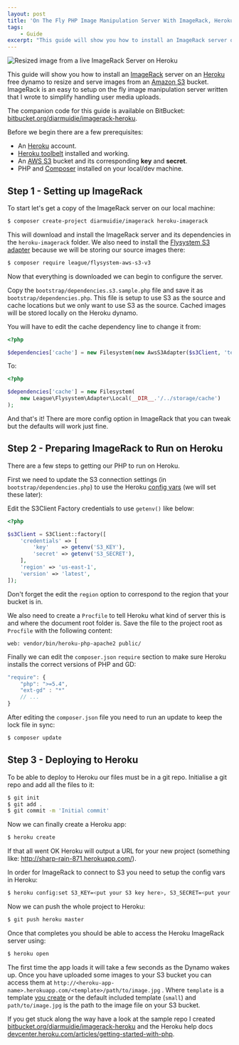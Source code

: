 ```yaml
---
layout: post
title: 'On The Fly PHP Image Manipulation Server With ImageRack, Heroku and S3'
tags:
    - Guide
excerpt: "This guide will show you how to install an ImageRack server on an free Heroku dynamo to resizing and serve images from an S3 bucket."
---
```

![Resized image from a live ImageRack Server on Heroku](http://imagerack.herokuapp.com/large/photo1.jpg)

This guide will show you how to install an [ImageRack](https://github.com/diarmuidie/ImageRack) server on an [Heroku](https://www.heroku.com/) free dynamo to resize and serve images from an [Amazon S3](https://aws.amazon.com/s3/) bucket. ImageRack is an easy to setup on the fly image manipulation server written that I wrote to simplify handling user media uploads.

The companion code for this guide is available on BitBucket: [bitbucket.org/diarmuidie/imagerack-heroku](https://bitbucket.org/diarmuidie/imagerack-heroku/).

Before we begin there are a few prerequisites:

- An [Heroku](https://www.heroku.com/) account.
- [Heroku toolbelt](https://toolbelt.heroku.com/) installed and working.
- An [AWS S3](https://aws.amazon.com/s3/) bucket and its corresponding **key** and **secret**.
- PHP and [Composer](https://getcomposer.org/) installed on your local/dev machine.

Step 1 - Setting up ImageRack
-----------------------------

To start let's get a copy of the ImageRack server on our local machine:

```bash
$ composer create-project diarmuidie/imagerack heroku-imagerack
```

This will download and install the ImageRack server and its dependencies in the `heroku-imagerack` folder. We also need to install the [Flysystem S3 adapter](http://flysystem.thephpleague.com/adapter/aws-s3-v3/) because we will be storing our source images there:

```bash
$ composer require league/flysystem-aws-s3-v3
```

Now that everything is downloaded we can begin to configure the server.

Copy the `bootstrap/dependencies.s3.sample.php` file and save it as `bootstrap/dependencies.php`. This file is setup to use S3 as the source and cache locations but we only want to use S3 as the source. Cached images will be stored locally on the Heroku dynamo.

You will have to edit the cache dependency line to change it from:

```PHP
<?php

$dependencies['cache'] = new Filesystem(new AwsS3Adapter($s3Client, 'test-image-rack-cache'));
```

To:

```PHP
<?php

$dependencies['cache'] = new Filesystem(
    new League\Flysystem\Adapter\Local(__DIR__.'/../storage/cache')
);
```

And that's it! There are more config option in ImageRack that you can tweak but the defaults will work just fine.


Step 2 - Preparing ImageRack to Run on Heroku
---------------------------------------------

There are a few steps to getting our PHP to run on Heroku.

First we need to update the S3 connection settings (in `bootstrap/dependencies.php`) to use the Heroku [config vars](https://devcenter.heroku.com/articles/getting-started-with-php#define-config-vars) (we will set these later):

Edit the S3Client Factory credentials to use `getenv()` like below:

```PHP
<?php

$s3Client = S3Client::factory([
    'credentials' => [
        'key'    => getenv('S3_KEY'),
        'secret' => getenv('S3_SECRET'),
    ],
    'region' => 'us-east-1',
    'version' => 'latest',
]);
```
Don't forget the edit the `region` option to correspond to the region that your bucket is in.

We also need to create a `Procfile` to tell Heroku what kind of server this is and where the document root folder is. Save the file to the project root as `Procfile` with the following content:

```
web: vendor/bin/heroku-php-apache2 public/
```

Finally we can edit the `composer.json` `require` section to make sure Heroku installs the correct versions of PHP and GD:

```javascript
"require": {
    "php": ">=5.4",
    "ext-gd" : "*"
    // ...
}
```
After editing the `composer.json` file you need to run an update to keep the lock file in sync:

```bash
$ composer update
```

Step 3 - Deploying to Heroku
-----------------------------

To be able to deploy to Heroku our files must be in a git repo. Initialise a git repo and add all the files to it:

```bash
$ git init
$ git add .
$ git commit -m 'Initial commit'
```
Now we can finally create a Heroku app:

```bash
$ heroku create
```
If that all went OK Heroku will output a URL for your new project (something like: http://sharp-rain-871.herokuapp.com/).

In order for ImageRack to connect to S3 you need to setup the config vars in Heroku:

```bash
$ heroku config:set S3_KEY=<put your S3 key here>, S3_SECRET=<put your S3 secret here>
```
Now we can push the whole project to Heroku:

```bash
$ git push heroku master
```
Once that completes you should be able to access the Heroku ImageRack server using:

```bash
$ heroku open
```

The first time the app loads it will take a few seconds as the Dynamo wakes up. Once you have uploaded some images to your S3 bucket you can access them at `http://<heroku-app-name>.herokuapp.com/<template>/path/to/image.jpg` . Where `template` is a template [you create](https://github.com/diarmuidie/ImageRack#templates) or the default included template (`small`) and `path/to/image.jpg` is the path to the image file on your S3 bucket.

If you get stuck along the way have a look at the sample repo I created [bitbucket.org/diarmuidie/imagerack-heroku](https://bitbucket.org/diarmuidie/imagerack-heroku/) and the Heroku help docs [devcenter.heroku.com/articles/getting-started-with-php](https://devcenter.heroku.com/articles/getting-started-with-php).
